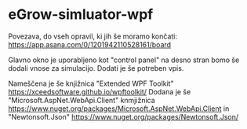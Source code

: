 # eGrow-simluator-wpf

Povezava, do vseh opravil, ki jih še moramo končati:
https://app.asana.com/0/1201942110528161/board

Glavno okno je uporabljeno kot "control panel" na desno stran bomo še dodali vnose za simulacijo. Dodati je še potreben vpis.

Nameščena je še knjižnica "Extended WPF Toolkit" https://xceedsoftware.github.io/wpftoolkit/
Dodana je še "Microsoft.AspNet.WebApi.Client" knmjižnica https://www.nuget.org/packages/Microsoft.AspNet.WebApi.Client in "Newtonsoft.Json" https://www.nuget.org/packages/Newtonsoft.Json/

